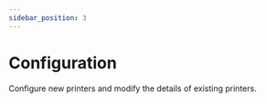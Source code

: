 ```yaml
---
sidebar_position: 3
---
```


# Configuration

Configure new printers and modify the details of existing printers.
